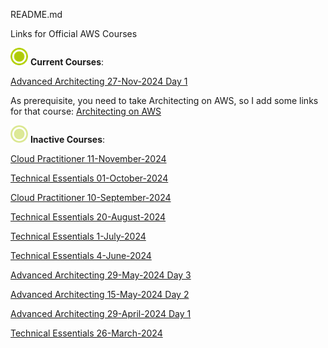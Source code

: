 README.md

Links for Official AWS Courses

![Current Courses](./current_course.png)  **Current Courses**:

[Advanced Architecting 27-Nov-2024 Day 1](./Advanced_Architecting_27112024_Day1.md)

As prerequisite, you need to take Architecting on AWS, so I add some links for that course:
[Architecting on AWS](./Architecting_On_AWS_1.md)

![Inactive Courses](./old_courses.png)  **Inactive Courses**:

[Cloud Practitioner 11-November-2024](./Cloud_Practitioner_11112024.md)

[Technical Essentials 01-October-2024](./Technical_Essentials_01102024.md)

[Cloud Practitioner 10-September-2024](./Cloud_Practitioner_10092024.md)

[Technical Essentials 20-August-2024](./Technical_Essentials_20082024.md)

[Technical Essentials 1-July-2024](./Technical_Essentials_01072024.md)

[Technical Essentials 4-June-2024](./Technical_Essentials_04062024.md)

[Advanced Architecting 29-May-2024 Day 3](./Advanced_Architecting_15052024_Day3.md)

[Advanced Architecting 15-May-2024 Day 2](./Advanced_Architecting_15052024_Day2.md)

[Advanced Architecting 29-April-2024 Day 1](./Advanced_Architecting_29042024_Day1.md)

[Technical Essentials 26-March-2024](./Technical_Essentials_26032024.md)
